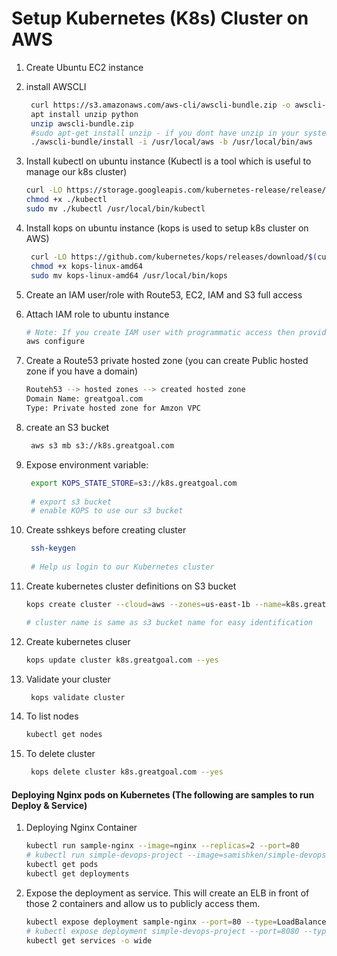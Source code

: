 # Setup Kubernetes (K8s) Cluster on AWS


1. Create Ubuntu EC2 instance
1. install AWSCLI
   ```sh
    curl https://s3.amazonaws.com/aws-cli/awscli-bundle.zip -o awscli-bundle.zip
    apt install unzip python
    unzip awscli-bundle.zip
    #sudo apt-get install unzip - if you dont have unzip in your system
    ./awscli-bundle/install -i /usr/local/aws -b /usr/local/bin/aws
    ```

1. Install kubectl on ubuntu instance (Kubectl is a tool which is useful to manage our k8s cluster)
   ```sh
   curl -LO https://storage.googleapis.com/kubernetes-release/release/$(curl -s https://storage.googleapis.com/kubernetes-release/release/stable.txt)/bin/linux/amd64/kubectl    
   chmod +x ./kubectl
   sudo mv ./kubectl /usr/local/bin/kubectl
   ```

1. Install kops on ubuntu instance (kops is used to setup k8s cluster on AWS)
   ```sh
    curl -LO https://github.com/kubernetes/kops/releases/download/$(curl -s https://api.github.com/repos/kubernetes/kops/releases/latest | grep tag_name | cut -d '"' -f 4)/kops-linux-amd64
    chmod +x kops-linux-amd64
    sudo mv kops-linux-amd64 /usr/local/bin/kops
    ```
1. Create an IAM user/role  with Route53, EC2, IAM and S3 full access

1. Attach IAM role to ubuntu instance
   ```sh
   # Note: If you create IAM user with programmatic access then provide Access keys. Otherwise region information is enough
   aws configure
    ```

1. Create a Route53 private hosted zone (you can create Public hosted zone if you have a domain)
   ```sh
   Routeh53 --> hosted zones --> created hosted zone  
   Domain Name: greatgoal.com
   Type: Private hosted zone for Amzon VPC
   ```

1. create an S3 bucket
   ```sh
    aws s3 mb s3://k8s.greatgoal.com
   ```
1. Expose environment variable:
   ```sh
    export KOPS_STATE_STORE=s3://k8s.greatgoal.com
    
    # export s3 bucket
    # enable KOPS to use our s3 bucket
   ```

1. Create sshkeys before creating cluster
   ```sh
    ssh-keygen
    
    # Help us login to our Kubernetes cluster
   ```

1. Create kubernetes cluster definitions on S3 bucket
   ```sh
   kops create cluster --cloud=aws --zones=us-east-1b --name=k8s.greatgoal.com --dns-zone=greatgoal.com --dns private
   
   # cluster name is same as s3 bucket name for easy identification
   
    ```

1. Create kubernetes cluser
    ```sh
    kops update cluster k8s.greatgoal.com --yes
    ```

1. Validate your cluster
     ```sh
      kops validate cluster
    ```

1. To list nodes
   ```sh
   kubectl get nodes
   ```

1. To delete cluster
    ```sh
     kops delete cluster k8s.greatgoal.com --yes
    ```
   
#### Deploying Nginx pods on Kubernetes (The following are samples to run Deploy & Service)
1. Deploying Nginx Container
    ```sh
    kubectl run sample-nginx --image=nginx --replicas=2 --port=80
    # kubectl run simple-devops-project --image=samishken/simple-devops-image --replicas=2 --port=8080
    kubectl get pods
    kubectl get deployments
   ```

1. Expose the deployment as service. This will create an ELB in front of those 2 containers and allow us to publicly access them.
   ```sh
   kubectl expose deployment sample-nginx --port=80 --type=LoadBalancer
   # kubectl expose deployment simple-devops-project --port=8080 --type=LoadBalancer
   kubectl get services -o wide
   ```
